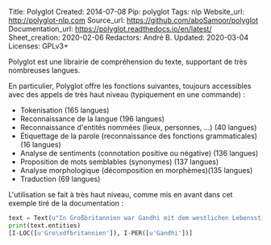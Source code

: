Title: Polyglot
Created: 2014-07-08
Pip: polyglot
Tags: nlp
Website_url: http://polyglot-nlp.com
Source_url: https://github.com/aboSamoor/polyglot
Documentation_url: https://polyglot.readthedocs.io/en/latest/
Sheet_creation: 2020-02-06
Redactors: André B.
Updated: 2020-03-04
Licenses: GPLv3+



Polyglot est une librairie de compréhension du texte, supportant de très nombreuses langues.

En particulier, Polyglot offre les fonctions suivantes, toujours accessibles avec des appels de très haut niveau (typiquement en une commande) :

* Tokenisation (165 langues)
* Reconnaissance de la langue  (196 langues)
* Reconnaissance d'entités nommées (lieux, personnes, ...) (40 langues)
* Étiquettage de la parole (reconnaissance des fonctions grammaticales) (16 langues)
* Analyse de sentiments (connotation positive ou négative) (136 langues)
* Proposition de mots semblables (synonymes) (137 langues)
* Analyse morphologique (décomposition en morphèmes)(135 langues)
* Traduction (69 langues)

L'utilisation se fait à très haut niveau, comme mis en avant dans cet exemple tiré de la documentation :

```python
text = Text(u"In Großbritannien war Gandhi mit dem westlichen Lebensstil vertraut geworden")
print(text.entities)
[I-LOC([u'Gro\xdfbritannien']), I-PER([u'Gandhi'])]
```
